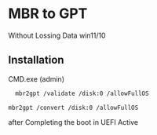 # MBR  to GPT

Without Lossing Data win11/10


## Installation

CMD.exe (admin)

```bash
  mbr2gpt /validate /disk:0 /allowFullOS
``` 
```
mbr2gpt /convert /disk:0 /allowFullOS
```
after Completing the boot in UEFI Active
